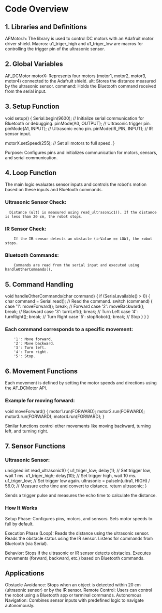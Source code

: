 # Code Overview
## 1. Libraries and Definitions

  AFMotor.h: The library is used to control DC motors with an Adafruit motor driver shield.
  Macros:
        u1_triger_high and u1_triger_low are macros for controlling the trigger pin of the ultrasonic sensor.

## 2. Global Variables

  AF_DCMotor motorX: Represents four motors (motor1, motor2, motor3, motor4) connected to the Adafruit shield.
  ult: Stores the distance measured by the ultrasonic sensor.
  command: Holds the Bluetooth command received from the serial input.

## 3. Setup Function

void setup() {
    Serial.begin(9600); // Initialize serial communication for Bluetooth or debugging.
    pinMode(A0, OUTPUT); // Ultrasonic trigger pin.
    pinMode(A1, INPUT);  // Ultrasonic echo pin.
    pinMode(IR_PIN, INPUT); // IR sensor input.
    
  motorX.setSpeed(255); // Set all motors to full speed.
}

  Purpose: Configures pins and initializes communication for motors, sensors, and serial communication.

## 4. Loop Function

The main logic evaluates sensor inputs and controls the robot's motion based on these inputs and Bluetooth commands.

 ### Ultrasonic Sensor Check:
      Distance (ult) is measured using read_ultrasonic1(). If the distance is less than 20 cm, the robot stops.

 ### IR Sensor Check:
        If the IR sensor detects an obstacle (irValue == LOW), the robot stops.

 ### Bluetooth Commands:
        Commands are read from the serial input and executed using handleOtherCommands().

## 5. Command Handling

void handleOtherCommands(char command) {
    if (Serial.available() > 0) {
        char command = Serial.read(); // Read the command.
        switch (command) {
            case '1': moveForward(); break;    // Forward
            case '2': moveBackward(); break;   // Backward
            case '3': turnLeft(); break;       // Turn Left
            case '4': turnRight(); break;      // Turn Right
            case '5': stopRobot(); break;      // Stop
        }
    }
}

  ### Each command corresponds to a specific movement:
        '1': Move forward.
        '2': Move backward.
        '3': Turn left.
        '4': Turn right.
        '5': Stop.

## 6. Movement Functions

  Each movement is defined by setting the motor speeds and directions using the AF_DCMotor API.

### Example for moving forward:

void moveForward() {
    motor1.run(FORWARD);
    motor2.run(FORWARD);
    motor3.run(FORWARD);
    motor4.run(FORWARD);
}

  Similar functions control other movements like moving backward, turning left, and turning right.

## 7. Sensor Functions

  ### Ultrasonic Sensor:

unsigned int read_ultrasonic1() {
    u1_triger_low; delay(1); // Set trigger low, wait 1 ms.
    u1_triger_high; delay(10); // Set trigger high, wait 10 ms.
    u1_triger_low; // Set trigger low again.
    ultrasonic = pulseIn(ultra1, HIGH) / 56.0; // Measure echo time and convert to distance.
    return ultrasonic;
}

  Sends a trigger pulse and measures the echo time to calculate the distance.

### How It Works

  Setup Phase:
        Configures pins, motors, and sensors.
        Sets motor speeds to full by default.

  Execution Phase (Loop):
        Reads the distance using the ultrasonic sensor.
        Reads the obstacle status using the IR sensor.
        Listens for commands from Bluetooth (via Serial).

  Behavior:
        Stops if the ultrasonic or IR sensor detects obstacles.
        Executes movements (forward, backward, etc.) based on Bluetooth commands.

## Applications

  Obstacle Avoidance: Stops when an object is detected within 20 cm (ultrasonic sensor) or by the IR sensor.
  Remote Control: Users can control the robot using a Bluetooth app or terminal commands.
  Autonomous Navigation: Combines sensor inputs with predefined logic to navigate autonomously.
